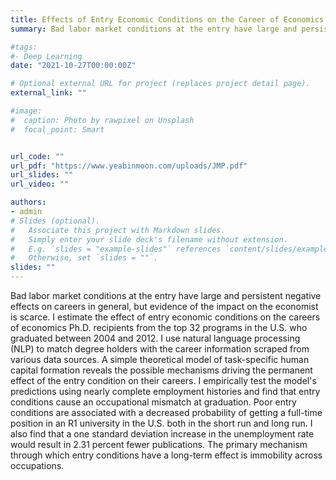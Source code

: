 ```yaml
---
title: Effects of Entry Economic Conditions on the Career of Economics Ph.D.
summary: Bad labor market conditions at the entry have large and persistent negative effects on careers in general, but evidence of the impact on the economist is scarce. I estimate the effect of entry economic conditions on the careers of economics Ph.D. recipients from the top 32 programs in the U.S. who graduated between 2004 and 2012. I use natural language processing (NLP) to match degree holders with the career information scraped from various data sources. A simple theoretical model of task-specific human capital formation reveals the possible mechanisms driving the permanent effect of the entry condition on their careers. I empirically test the model's predictions using nearly complete employment histories and find that entry conditions cause an occupational mismatch at graduation. Poor entry conditions are associated with a decreased probability of getting a full-time position in an R1 university in the U.S. both in the short run and long run. I also find that a one standard deviation increase in the unemployment rate would result in 2.31 percent fewer publications. The primary mechanism through which entry conditions have a long-term effect is immobility across occupations.

#tags:
#- Deep Learning
date: "2021-10-27T00:00:00Z"

# Optional external URL for project (replaces project detail page).
external_link: ""

#image:
#  caption: Photo by rawpixel on Unsplash
#  focal_point: Smart


url_code: ""
url_pdf: "https://www.yeabinmoon.com/uploads/JMP.pdf"
url_slides: ""
url_video: ""

authors:
- admin
# Slides (optional).
#   Associate this project with Markdown slides.
#   Simply enter your slide deck's filename without extension.
#   E.g. `slides = "example-slides"` references `content/slides/example-slides.md`.
#   Otherwise, set `slides = ""`.
slides: ""
---
```

Bad labor market conditions at the entry have large and persistent negative effects on careers in general, but evidence of the impact on the economist is scarce. I estimate the effect of entry economic conditions on the careers of economics Ph.D. recipients from the top 32 programs in the U.S. who graduated between 2004 and 2012. I use natural language processing (NLP) to match degree holders with the career information scraped from various data sources. A simple theoretical model of task-specific human capital formation reveals the possible mechanisms driving the permanent effect of the entry condition on their careers. I empirically test the model's predictions using nearly complete employment histories and find that entry conditions cause an occupational mismatch at graduation. Poor entry conditions are associated with a decreased probability of getting a full-time position in an R1 university in the U.S. both in the short run and long run. I also find that a one standard deviation increase in the unemployment rate would result in 2.31 percent fewer publications. The primary mechanism through which entry conditions have a long-term effect is immobility across occupations.
